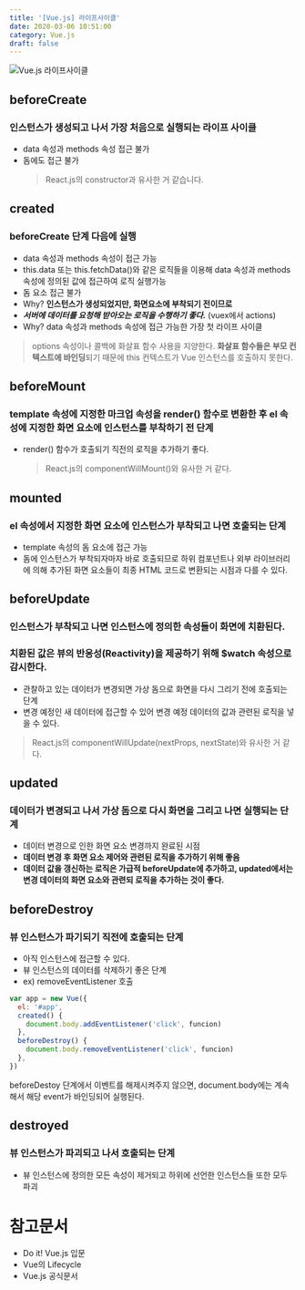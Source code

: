 ```yaml
---
title: '[Vue.js] 라이프사이클'
date: 2020-03-06 10:51:00
category: Vue.js
draft: false
---
```


<img src="https://kr.vuejs.org/images/lifecycle.png" alt="Vue.js 라이프사이클">

## beforeCreate

### 인스턴스가 생성되고 나서 가장 처음으로 실행되는 라이프 사이클

- data 속성과 methods 속성 접근 불가
- 돔에도 접근 불가
  > React.js의 constructor과 유사한 거 같습니다.

## created

### beforeCreate 단계 다음에 실행

- data 속성과 methods 속성이 접근 가능
- this.data 또는 this.fetchData()와 같은 로직들을 이용해 data 속성과 methods 속성에 정의된 값에 접근하여 로직 실행가능
- 돔 요소 접근 불가
- Why? **인스턴스가 생성되었지만, 화면요소에 부착되기 전이므로**
- **_서버에 데이터를 요청해 받아오는 로직을 수행하기 좋다._** (vuex에서 actions)
- Why? data 속성과 methods 속성에 접근 가능한 가장 첫 라이프 사이클

> options 속성이나 콜백에 화살표 함수 사용을 지양한다. **화살표 함수들은 부모 컨텍스트에 바인딩**되기 때문에 this 컨텍스트가 Vue 인스턴스를 호출하지 못한다.

## beforeMount

### template 속성에 지정한 마크업 속성을 render() 함수로 변환한 후 el 속성에 지정한 화면 요소에 인스턴스를 부착하기 전 단계

- render() 함수가 호출되기 직전의 로직을 추가하기 좋다.
  > React.js의 componentWillMount()와 유사한 거 같다.

## mounted

### el 속성에서 지정한 화면 요소에 인스턴스가 부착되고 나면 호출되는 단계

- template 속성의 돔 요소에 접근 가능
- 돔에 인스턴스가 부착되자마자 바로 호출되므로 하위 컴포넌트나 외부 라이브러리에 의해 추가된 화면 요소들이 최종 HTML 코드로 변환되는 시점과 다를 수 있다.

## beforeUpdate

### 인스턴스가 부착되고 나면 인스턴스에 정의한 속성들이 화면에 치환된다.

### 치환된 값은 뷰의 반응성(Reactivity)을 제공하기 위해 \$watch 속성으로 감시한다.

- 관찰하고 있는 데이터가 변경되면 가상 돔으로 화면을 다시 그리기 전에 호출되는 단계
- 변경 예정인 새 데이터에 접근할 수 있어 변경 예정 데이터의 값과 관련된 로직을 넣을 수 있다.

> React.js의 componentWillUpdate(nextProps, nextState)와 유사한 거 같다.

## updated

### 데이터가 변경되고 나서 가상 돔으로 다시 화면을 그리고 나면 실행되는 단계

- 데이터 변경으로 인한 화면 요소 변경까지 완료된 시점
- **데이터 변경 후 화면 요소 제어와 관련된 로직을 추가하기 위해 좋음**
- **데이터 값을 갱신하는 로직은 가급적 beforeUpdate에 추가하고, updated에서는 변경 데이터의 화면 요소와 관련되 로직을 추가하는 것이 좋다.**

## beforeDestroy

### 뷰 인스턴스가 파기되기 직전에 호출되는 단계

- 아직 인스턴스에 접근할 수 있다.
- 뷰 인스턴스의 데이터를 삭제하기 좋은 단계
- ex) removeEventListener 호출

```javascript
var app = new Vue({
  el: '#app',
  created() {
    document.body.addEventListener('click', funcion)
  },
  beforeDestroy() {
    document.body.removeEventListener('click', funcion)
  },
})
```

beforeDestoy 단계에서 이벤트를 해제시켜주지 않으면, document.body에는 계속해서 해당 event가 바인딩되어 실행된다.

## destroyed

### 뷰 인스턴스가 파괴되고 나서 호출되는 단계

- 뷰 인스턴스에 정의한 모든 속성이 제거되고 하위에 선언한 인스턴스들 또한 모두 파괴

# 참고문서

- <a src="http://www.yes24.com/Product/Goods/58206961">Do it! Vue.js 입문</a>
- <a src="https://blog.martinwork.co.kr/vuejs/2018/02/05/vue-lifecycle-hooks.html">Vue의 Lifecycle</a>
- <a src="https://kr.vuejs.org/v2/api/#updated">Vue.js 공식문서</a>
